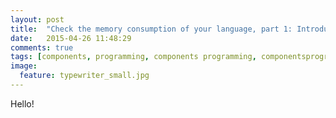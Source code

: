```yaml
---
layout: post
title:  "Check the memory consumption of your language, part 1: Introduction"
date:   2015-04-26 11:48:29
comments: true
tags: [components, programming, components programming, componentsprogramming, stepanov, knuth, stroustrup, generic, genericprogramming, generic programming, genericity, concepts, math, mathematics, elements, eop, contracts, performance, c++, cpp, c, java, dotnet, c#, csharp, python, ruby, javascript, haskell, dlang, rust, golang, eiffel, templates, metaprogramming, book, fmgp]
image:
  feature: typewriter_small.jpg
---
```


Hello!
